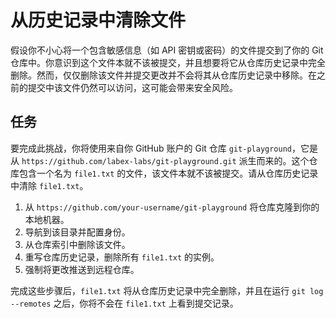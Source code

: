 # 从历史记录中清除文件

假设你不小心将一个包含敏感信息（如 API 密钥或密码）的文件提交到了你的 Git 仓库中。你意识到这个文件本就不该被提交，并且想要将它从仓库历史记录中完全删除。然而，仅仅删除该文件并提交更改并不会将其从仓库历史记录中移除。在之前的提交中该文件仍然可以访问，这可能会带来安全风险。

## 任务

要完成此挑战，你将使用来自你 GitHub 账户的 Git 仓库 `git-playground`，它是从 `https://github.com/labex-labs/git-playground.git` 派生而来的。这个仓库包含一个名为 `file1.txt` 的文件，该文件本就不该被提交。请从仓库历史记录中清除 `file1.txt`。

1. 从 `https://github.com/your-username/git-playground` 将仓库克隆到你的本地机器。
2. 导航到该目录并配置身份。
3. 从仓库索引中删除该文件。
4. 重写仓库历史记录，删除所有 `file1.txt` 的实例。
5. 强制将更改推送到远程仓库。

完成这些步骤后，`file1.txt` 将从仓库历史记录中完全删除，并且在运行 `git log --remotes` 之后，你将不会在 `file1.txt` 上看到提交记录。
